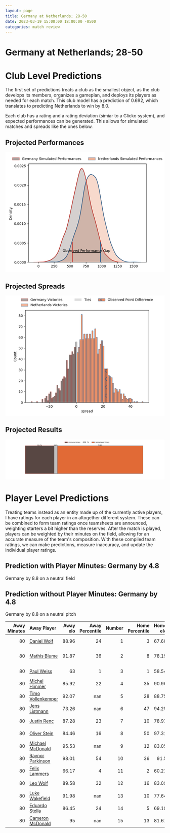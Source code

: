 ```yaml
---  
layout: page  
title: Germany at Netherlands; 28-50  
date: 2023-03-19 15:00:00 18:00:00 -0500  
categories: match review  
---
```

# Germany at Netherlands; 28-50

# Club Level Predictions


The first set of predictions treats a club as the smallest object, as the club develops its members, organizes a gameplan, and deploys its players as needed for each match. This club model has a prediction of 0.692, which translates to predicting Netherlands to win by 8.0.

Each club has a rating and a rating deviation (simiar to a Glicko system), and expected performances can be generated. This allows for simulated matches and spreads like the ones below.
## Projected Performances


![Projected Performances](plots/performances_2023-03-19-Netherlands-Germany.png)
## Projected Spreads


![Projected Spreads](plots/spreads_2023-03-19-Netherlands-Germany.png)
## Projected Results


![Projected Results](plots/resultbar_2023-03-19-Netherlands-Germany.png)
# Player Level Predictions


Treating teams instead as an entity made up of the currently active players, I have ratings for each player in an altogether different system. These can be combined to form team ratings once teamsheets are announced, weighting starters a bit higher than the reserves. After the match is played, players can be weighted by their minutes on the field, allowing for an accurate measure of the team's composition. With these compiled team ratings, we can make predictions, measure inaccuracy, and update the individual player ratings.
## Prediction with Player Minutes: Germany by 4.8


Germany by 8.8 on a neutral field
## Prediction without Player Minutes: Germany by 4.8


Germany by 8.8 on a neutral pitch



|   Away Minutes | Away Player                                                       |   Away elo |   Away Percentile |   Number |   Home Percentile |   Home elo | Home Player                                                           |   Home Minutes |
|---------------:|:------------------------------------------------------------------|-----------:|------------------:|---------:|------------------:|-----------:|:----------------------------------------------------------------------|---------------:|
|             80 | [Daniel Wolf](..//playerfiles//DanielWolf_cleaned.md)             |      88.96 |                24 |        1 |                 3 |      67.68 | [Hugo Langelaan](..//playerfiles//HugoLangelaan_cleaned.md)           |             80 |
|             80 | [Mathis Blume](..//playerfiles//MathisBlume_cleaned.md)           |      91.87 |                36 |        2 |                 8 |      78.19 | [Ross Bennie-Coulson](..//playerfiles//RossBennie-Coulson_cleaned.md) |             80 |
|             80 | [Paul Weiss](..//playerfiles//PaulWeiss_cleaned.md)               |      63    |                 1 |        3 |                 1 |      58.54 | [Andrew Darlington](..//playerfiles//AndrewDarlington_cleaned.md)     |             80 |
|             80 | [Michel Himmer](..//playerfiles//MichelHimmer_cleaned.md)         |      85.92 |                22 |        4 |                35 |      90.96 | [Dennis van Dijken](..//playerfiles//DennisvanDijken_cleaned.md)      |             80 |
|             80 | [Timo Vollenkemper](..//playerfiles//TimoVollenkemper_cleaned.md) |      92.07 |               nan |        5 |                28 |      88.75 | [Koen Bloemen](..//playerfiles//KoenBloemen_cleaned.md)               |             80 |
|             80 | [Jens Listmann](..//playerfiles//JensListmann_cleaned.md)         |      73.26 |               nan |        6 |                47 |      94.25 | [Spike Salman](..//playerfiles//SpikeSalman_cleaned.md)               |             80 |
|             80 | [Justin Renc](..//playerfiles//JustinRenc_cleaned.md)             |      87.28 |                23 |        7 |                10 |      78.97 | [Wolf Van Dijk](..//playerfiles//WolfVanDijk_cleaned.md)              |             80 |
|             80 | [Oliver Stein](..//playerfiles//OliverStein_cleaned.md)           |      84.46 |                16 |        8 |                50 |      97.31 | [Christopher Raymond](..//playerfiles//ChristopherRaymond_cleaned.md) |             80 |
|             80 | [Michael McDonald](..//playerfiles//MichaelMcDonald_cleaned.md)   |      95.53 |               nan |        9 |                12 |      83.05 | [Hugo Scholler](..//playerfiles//HugoScholler_cleaned.md)             |             80 |
|             80 | [Raynor Parkinson](..//playerfiles//RaynorParkinson_cleaned.md)   |      98.01 |                54 |       10 |                36 |      91.5  | [Willie du Plessis](..//playerfiles//WillieduPlessis_cleaned.md)      |             80 |
|             80 | [Felix Lammers](..//playerfiles//FelixLammers_cleaned.md)         |      66.17 |                 4 |       11 |                 2 |      60.27 | [Daan van der Avoird](..//playerfiles//DaanvanderAvoird_cleaned.md)   |             80 |
|             80 | [Leo Wolf](..//playerfiles//LeoWolf_cleaned.md)                   |      89.58 |                32 |       12 |                16 |      83.09 | [Daily Owen Limmen](..//playerfiles//DailyOwenLimmen_cleaned.md)      |             80 |
|             80 | [Luke Wakefield](..//playerfiles//LukeWakefield_cleaned.md)       |      91.98 |               nan |       13 |                10 |      77.64 | [Oliva Sialau](..//playerfiles//OlivaSialau_cleaned.md)               |             80 |
|             80 | [Eduardo Stella](..//playerfiles//EduardoStella_cleaned.md)       |      86.45 |                24 |       14 |                 5 |      69.19 | [Jordy Hop](..//playerfiles//JordyHop_cleaned.md)                     |             80 |
|             80 | [Cameron McDonald](..//playerfiles//CameronMcDonald_cleaned.md)   |      95    |               nan |       15 |                13 |      81.67 | [David Weersma](..//playerfiles//DavidWeersma_cleaned.md)             |             80 |

